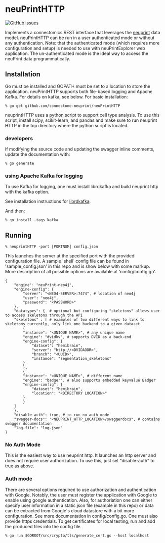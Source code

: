 # neuPrintHTTP


[![GitHub issues](https://img.shields.io/github/issues/connectome-neuprint/neuPrintHTTP.svg)](https://GitHub.com/connectome-neuprint/neuPrintHTTP/issues/)

Implements a connectomics REST interface that leverages the [neuprint](https://github.com/janelia-flyem/neuPrint) data model.  neuPrintHTTP can be run in a user authenticated mode or without any authentication.  Note: that the authenticated mode (which requires more configuration and setup) is needed to use with neuPrintExplorer web application.  The un-authenticated mode is the ideal way to access the neuPrint data programmatically.

## Installation

Go must be installed and GOPATH must be set to a location to store the application.  neuPrintHTTP supports both file-based logging and Apache Kafka.  For details on kafka, see below.  For basic installation:

    % go get github.com/connectome-neuprint/neuPrintHTTP

neuprintHTTP uses a python script to support cell type analysis.  To use this script, install scipy, scikit-learn, and pandas
and make sure to run neuprint HTTP in the top directory where the python script is located. 

### developers

If modifying the source code and updating the swagger inline comments, update the documentation with:

    % go generate

### using Apache Kafka for logging

To use Kafka for logging, one must install librdkafka and build neuprint http with the kafka option.

See installation instructions
for [librdkafka](https://github.com/confluentinc/confluent-kafka-go#installing-librdkafka).

And then:

    % go install -tags kafka


## Running

    % neuprintHTTP -port |PORTNUM| config.json
 
This launches the server at the specified port with the provided configuration file.  A sample 'shell' config file can be found in 'sample_config.json' in this repo and is show below with some markup.   More description of all possible options are available at 'config/config.go'.

```
{
    "engine": "neuPrint-neo4j",
    "engine-config": {
	    "server": "<NEO4-SERVER>:7474", # location of neo4j
	    "user": "neo4j",
	    "password": "<PASSWORD>"
    },
    "datatypes": {  # optional but configuring "skeletons" allows user to access skeletons through the API
	"skeletons" : [ # examples of two different ways to link to skeletons currently, only link one backend to a given dataset
		{
		"instance": "<UNIQUE NAME>", # any unique name
		"engine": "dvidkv", # supports DVID as a back-end
		"engine-config": {
			"dataset": "hemibrain",
			"server": "http://<DVIDADDR>",
			"branch": "<UUID>",
			"instance": "segmentation_skeletons"
		}
		},
		{
		"instance": "<UNIQUE NAME>", # different name
		"engine": "badger", # also supports embedded keyvalue Badger
		"engine-config": {
			"dataset": "hemibrain",
			"location": "<DIRECTORY LOCATION>"
		}
		}
	]
    },
    "disable-auth": true, # to run no auth mode
    "swagger-docs": "<NEUPRINT_HTTP_LOCATION>/swaggerdocs", # contains swagger documentation
    "log-file": "log.json"
}
```


### No Auth Mode

This is the easiest way to use neuprint http.  It launches an http server and does not require user authorization.  To use this, just set "disable-auth" to true as above.

### Auth mode

There are several options required to use authorization and authentication with Google.  Notably, the user must register
the application with Google to enable using google authentication.  Also, for authoriation one can either specify user information in a static json file (example in this repo) or data can be extracted from Google's cloud datastore with a bit more configuration.  See more documentation in config/config.go.  One must also provide https credentials.  To get certificates for local testing, run and add the produced files into the config file.

    % go run $GOROOT/src/crypto/tls/generate_cert.go --host localhost
